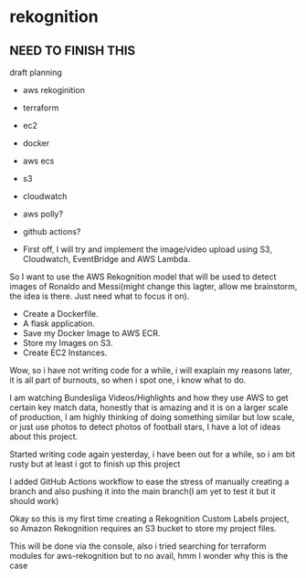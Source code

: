 # rekognition

## NEED TO FINISH THIS


draft planning

- aws rekoginition
- terraform
- ec2
- docker
- aws ecs
- s3
- cloudwatch
- aws polly?
- github actions?

- First off, I will try and implement the image/video upload using S3, Cloudwatch, EventBridge and AWS Lambda.


So I want to use the AWS Rekognition model that will be used to detect images of Ronaldo and Messi(might change this lagter, allow me brainstorm, the idea is there. Just need what to focus it on).
- Create a Dockerfile.
-  A flask application.
- Save my Docker Image to AWS ECR. 
- Store my Images on S3.
- Create EC2 Instances.


Wow, so i have not writing code for a while, i will exaplain my reasons later, it is all part of burnouts, so when i spot one, i know what to do.

I am watching Bundesliga Videos/Highlights and how they use AWS to get certain key match data, honestly that is amazing and it is on a larger scale of production, I am highly thinking of doing something similar but low scale, or just use photos to detect photos of football stars, I have a lot of ideas about this project.









Started writing code again yesterday, i have been out for a while, so i am bit rusty but at least i got to finish up this project

I added GitHub Actions workflow to ease the stress of manually creating a branch and also pushing it into the main branch(I am yet to test it but it should work)







Okay so this is my first time creating a Rekognition Custom Labels project, so Amazon Rekognition requires an S3 bucket to store my project files.

This will be done via the console, also i tried searching for terraform modules for aws-rekognition but to no avail, hmm I wonder why this is the case 
